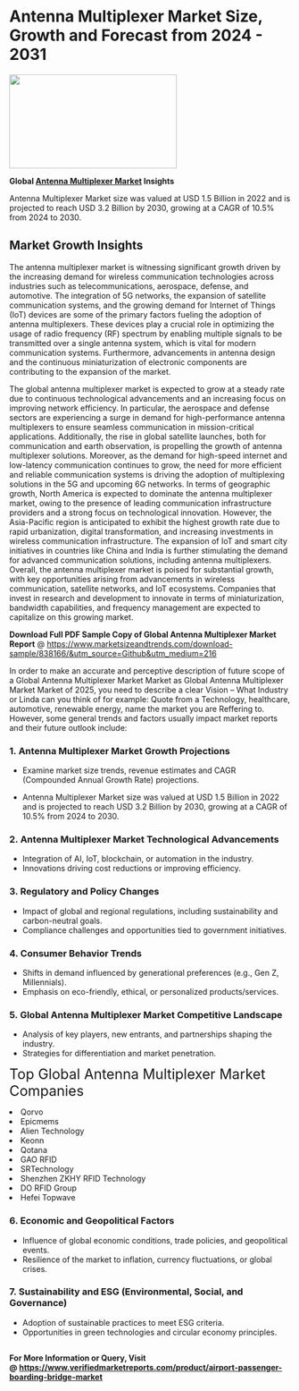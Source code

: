 <H1>Antenna Multiplexer Market Size, Growth and Forecast from 2024 - 2031</H1><img class="aligncenter size-medium wp-image-584254" src="https://thirdeyenews.in/wp-content/uploads/2024/09/Global-Market-Research-300x168.jpeg" alt="" width="300" height="168" /><p><strong>Global&nbsp;<a href="https://www.marketsizeandtrends.com/download-sample/838166/&amp;utm_source=Github&utm_medium=216">Antenna Multiplexer Market</a> Insights</strong></p><p>Antenna Multiplexer Market size was valued at USD 1.5 Billion in 2022 and is projected to reach USD 3.2 Billion by 2030, growing at a CAGR of 10.5% from 2024 to 2030.</p><p><h2>Market Growth Insights</h2> <p>The antenna multiplexer market is witnessing significant growth driven by the increasing demand for wireless communication technologies across industries such as telecommunications, aerospace, defense, and automotive. The integration of 5G networks, the expansion of satellite communication systems, and the growing demand for Internet of Things (IoT) devices are some of the primary factors fueling the adoption of antenna multiplexers. These devices play a crucial role in optimizing the usage of radio frequency (RF) spectrum by enabling multiple signals to be transmitted over a single antenna system, which is vital for modern communication systems. Furthermore, advancements in antenna design and the continuous miniaturization of electronic components are contributing to the expansion of the market. </p> <p>The global antenna multiplexer market is expected to grow at a steady rate due to continuous technological advancements and an increasing focus on improving network efficiency. In particular, the aerospace and defense sectors are experiencing a surge in demand for high-performance antenna multiplexers to ensure seamless communication in mission-critical applications. Additionally, the rise in global satellite launches, both for communication and earth observation, is propelling the growth of antenna multiplexer solutions. Moreover, as the demand for high-speed internet and low-latency communication continues to grow, the need for more efficient and reliable communication systems is driving the adoption of multiplexing solutions in the 5G and upcoming 6G networks. In terms of geographic growth, North America is expected to dominate the antenna multiplexer market, owing to the presence of leading communication infrastructure providers and a strong focus on technological innovation. However, the Asia-Pacific region is anticipated to exhibit the highest growth rate due to rapid urbanization, digital transformation, and increasing investments in wireless communication infrastructure. The expansion of IoT and smart city initiatives in countries like China and India is further stimulating the demand for advanced communication solutions, including antenna multiplexers. Overall, the antenna multiplexer market is poised for substantial growth, with key opportunities arising from advancements in wireless communication, satellite networks, and IoT ecosystems. Companies that invest in research and development to innovate in terms of miniaturization, bandwidth capabilities, and frequency management are expected to capitalize on this growing market. </p><p><span class=""><strong>Download Full PDF Sample Copy of Global Antenna Multiplexer Market Report</strong> @ <a href="https://www.marketsizeandtrends.com/download-sample/838166/&amp;utm_source=Github&utm_medium=216" target="_blank">https://www.marketsizeandtrends.com/download-sample/838166/&amp;utm_source=Github&utm_medium=216</a></span></p><p>In order to make an accurate and perceptive description of future scope of a Global&nbsp;Antenna Multiplexer Market Market as Global&nbsp;Antenna Multiplexer Market Market of 2025, you need to describe a clear Vision &ndash; What Industry or Linda can you think of for example: Quote from a Technology, healthcare, automotive, renewable energy, name the market you are Reffering to. However, some general trends and factors usually impact market reports and their future outlook include:</p><h3>1.&nbsp;<strong>Antenna Multiplexer Market Growth Projections</strong></h3><ul><li>Examine market size trends, revenue estimates and CAGR (Compounded Annual Growth Rate) projections.</li><li><p>Antenna Multiplexer Market size was valued at USD 1.5 Billion in 2022 and is projected to reach USD 3.2 Billion by 2030, growing at a CAGR of 10.5% from 2024 to 2030.</p></li></ul><h3>2.&nbsp;<strong>Antenna Multiplexer Market Technological Advancements</strong></h3><ul><li>Integration of AI, IoT, blockchain, or automation in the industry.</li><li>Innovations driving cost reductions or improving efficiency.</li></ul><h3>3.&nbsp;<strong>Regulatory and Policy Changes</strong></h3><ul><li>Impact of global and regional regulations, including sustainability and carbon-neutral goals.</li><li>Compliance challenges and opportunities tied to government initiatives.</li></ul><h3>4.&nbsp;<strong>Consumer Behavior Trends</strong></h3><ul><li>Shifts in demand influenced by generational preferences (e.g., Gen Z, Millennials).</li><li>Emphasis on eco-friendly, ethical, or personalized products/services.</li></ul><h3>5.&nbsp;<strong>Global Antenna Multiplexer Market Competitive Landscape</strong></h3><ul><li>Analysis of key players, new entrants, and partnerships shaping the industry.</li><li>Strategies for differentiation and market penetration.</li></ul><p data-pm-slice="1 1 []"><span style="color: inherit; font-family: inherit; font-size: 25px;">Top Global Antenna Multiplexer Market Companies</span></p><div class="" data-test-id=""><p><li>Qorvo</li><li> Epicmems</li><li> Alien Technology</li><li> Keonn</li><li> Qotana</li><li> GAO RFID</li><li> SRTechnology</li><li> Shenzhen ZKHY RFID Technology</li><li> DO RFID Group</li><li> Hefei Topwave</li></p></div><h3>6.&nbsp;<strong>Economic and Geopolitical Factors</strong></h3><ul><li>Influence of global economic conditions, trade policies, and geopolitical events.</li><li>Resilience of the market to inflation, currency fluctuations, or global crises.</li></ul><h3>7.&nbsp;<strong>Sustainability and ESG (Environmental, Social, and Governance)</strong></h3><ul><li>Adoption of sustainable practices to meet ESG criteria.</li><li>Opportunities in green technologies and circular economy principles.</li></ul><h2><strong style="font-size: 14px;">For More Information or Query, Visit @&nbsp;</strong><a style="background-color: #ffffff; font-size: 14px;" href="https://www.marketsizeandtrends.com/report/antenna-multiplexer-market/" target="_blank">https://www.verifiedmarketreports.com/product/airport-passenger-boarding-bridge-market</a></h2>
